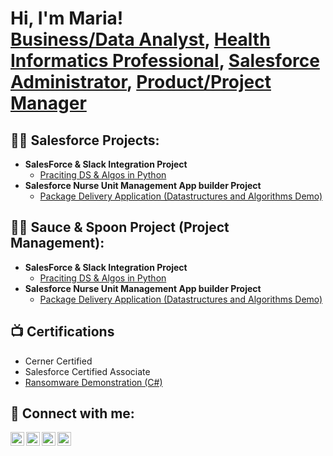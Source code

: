 <h1>Hi, I'm Maria! <br/><a href="https://github.com/joshmadakor1">Business/Data Analyst</a>, <a href="https://www.linkedin.com/in/joshmadakor/">Health Informatics Professional</a>, <a href="https://www.youtube.com/c/joshmadakor">Salesforce Administrator</a>, <a href="https://www.youtube.com/c/joshmadakor">Product/Project Manager</a></h1>

<h2>👨‍💻 Salesforce Projects:</h2>

- <b>SalesForce & Slack Integration Project</b>
  - [Praciting DS & Algos in Python](https://github.com/joshmadakor1/Algorithms-Practice)
- <b>Salesforce Nurse Unit Management App builder Project</b>
  - [Package Delivery Application (Datastructures and Algorithms Demo)](https://github.com/joshmadakor1/Package-Delivery-Pathfinding-Algorithm)

<h2>👨‍💻 Sauce & Spoon Project (Project Management):</h2>

- <b>SalesForce & Slack Integration Project</b>
  - [Praciting DS & Algos in Python](https://github.com/joshmadakor1/Algorithms-Practice)
- <b>Salesforce Nurse Unit Management App builder Project</b>
  - [Package Delivery Application (Datastructures and Algorithms Demo)](https://github.com/joshmadakor1/Package-Delivery-Pathfinding-Algorithm)
  
<h2>📺 Certifications</h2>

- Cerner Certified
- Salesforce Certified Associate
- [Ransomware Demonstration (C#)](https://www.youtube.com/watch?v=OfvdQeh79s0)

<h2> 🤳 Connect with me:</h2>

[<img align="left" alt="JoshMadakor | YouTube" width="22px" src="https://cdn.jsdelivr.net/npm/simple-icons@v3/icons/youtube.svg" />][youtube]
[<img align="left" alt="JoshMadakor | Twitter" width="22px" src="https://cdn.jsdelivr.net/npm/simple-icons@v3/icons/twitter.svg" />][twitter]
[<img align="left" alt="JoshMadakor | LinkedIn" width="22px" src="https://cdn.jsdelivr.net/npm/simple-icons@v3/icons/linkedin.svg" />][linkedin]
[<img align="left" alt="JoshMadakor | Instagram" width="22px" src="https://cdn.jsdelivr.net/npm/simple-icons@v3/icons/instagram.svg" />][instagram]

[twitter]: https://twitter.com/joshmadakor
[youtube]: https://www.youtube.com/c/joshmadakor
[instagram]: https://www.instagram.com/joshmadakor/
[linkedin]: https://www.linkedin.com/in/maria-mendoza-b4690916/

<!--
**joshmadakor1/joshmadakor1** is a ✨ _special_ ✨ repository because its `README.md` (this file) appears on your GitHub profile.

Here are some ideas to get you started:

- 🔭 I’m currently working on ...
- 🌱 I’m currently learning ...
- 👯 I’m looking to collaborate on ...
- 🤔 I’m looking for help with ...
- 💬 Ask me about ...
- 📫 How to reach me: ...
- 😄 Pronouns: ...
- ⚡ Fun fact: ...
-->
